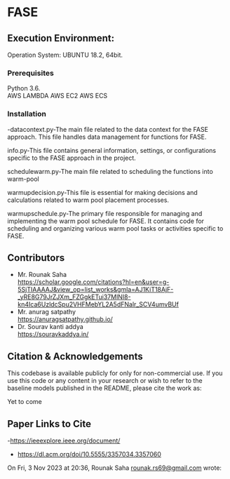 
# FASE
## Execution Environment:

Operation System: UBUNTU 18.2, 64bit.<br />



### Prerequisites

Python 3.6.<br />
AWS LAMBDA
AWS EC2
AWS ECS

### Installation


-datacontext.py-The main file related to the data context for the FASE approach. This file handles data management for functions for FASE.

info.py-This file contains general information, settings, or configurations specific to the FASE approach in the project.

schedulewarm.py-The main file related to scheduling  the functions into warm-pool

warmupdecision.py-This file is essential for making decisions and calculations related to warm pool  placement processes.

warmupschedule.py-The primary file responsible for managing and implementing the warm pool schedule for FASE. It contains code for scheduling and organizing various warm pool tasks or activities specific to FASE.



## Contributors
- Mr. Rounak Saha<br />
https://scholar.google.com/citations?hl=en&user=g-5SjTIAAAAJ&view_op=list_works&gmla=AJ1KiT18AjF-_yRE8G79JrZJXm_FZGgkETui37MlNI8-kn4Ica6UzldcSpu2VHFMebYL2A5dFNalr_SCV4umvBUf <br />
- Mr. anurag satpathy<br />
https://anuragsatpathy.github.io/<br />
- Dr. Sourav kanti addya<br />
https://souravkaddya.in/<br />

## Citation & Acknowledgements
This codebase is available publicly for only for non-commercial use. If you use this code or any content in your research or wish to refer to the baseline models published in the README, please cite the work as:

Yet to come

## Paper Links to Cite
-https://ieeexplore.ieee.org/document/
- https://dl.acm.org/doi/10.5555/3357034.3357060



On Fri, 3 Nov 2023 at 20:36, Rounak Saha <rounak.rs69@gmail.com> wrote:


